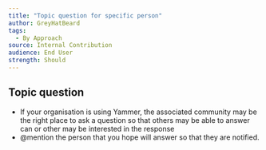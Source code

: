 ```yaml
---
title: "Topic question for specific person"
author: GreyHatBeard
tags: 
  - By Approach
source: Internal Contribution
audience: End User
strength: Should
---
```

## Topic question
- If your organisation is using Yammer, the associated community may be the right place to ask a question so that others may be able to answer can or other may be interested in the response
- @mention the person that you hope will answer so that they are notified.
